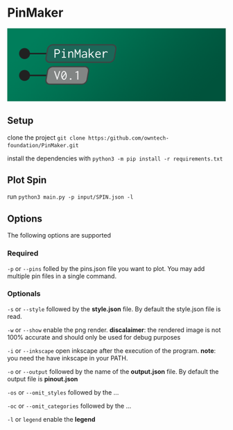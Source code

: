 # PinMaker

![PinMaker banner](Images/pinmaker_banner.png "banner")

## Setup

clone the project `git clone https:/github.com/owntech-foundation/PinMaker.git`

install the dependencies with `python3 -m pip install -r requirements.txt`

## Plot Spin

run `python3 main.py -p input/SPIN.json -l`

## Options

The following options are supported

### Required

`-p` or `--pins` folled by the pins.json file you want to plot.
You may add multiple pin files in a single command.

### Optionals

`-s` or `--style` followed by the **style.json** file. 
By default the style.json file is read.

`-w` or `--show` enable the png render.
**discalaimer**: the rendered image is not 100% accurate and should only be used for debug purposes

`-i` or `--inkscape` open inkscape after the execution of the program.
**note**: you need the have inkscape in your PATH.

`-o` or `--output` followed by the name of the **output.json** file.
By default the output file is **pinout.json**

`-os` or `--omit_styles` followed by the ...

`-oc` or `--omit_categories` followed by the ...

`-l` or `legend` enable the **legend**

